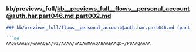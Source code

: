 ### kb/previews_full/kb__previews_full__flows__personal_account@auth.har.part046.md.part002.md

```md
### kb/previews_full/flows__personal_account@auth.har.part046.md (part 002)

```md
AAQECAAEB/wAAAQEA/vz/AAAA/wACAwMAAQABAAEAAQD+/P0AAQAAAA
```

```

```
